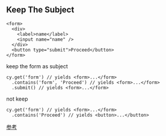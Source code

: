 ## Keep The Subject

```
<form>
  <div>
    <label>name</label>
    <input name="name" />
  </div>
  <button type="submit">Proceed</button>
</form>
```
keep the form as subject
```
cy.get('form') // yields <form>...</form>
  .contains('form', 'Proceed') // yields <form>...</form>
  .submit() // yields <form>...</form>
```
not keep
```
cy.get('form') // yields <form>...</form>
  .contains('Proceed') // yields <button>...</button>
```

[参考]()